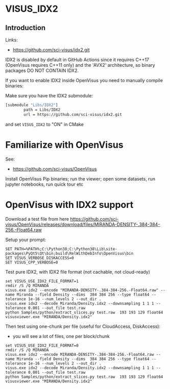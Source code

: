 # VISUS_IDX2

## Introduction

Links:
- https://github.com/sci-visus/idx2.git

IDX2 is disabled by default in GitHub Actions since it requires C++17 (OpenVisus requires C++11 only) 
and the 'AVX2' architecture, so binary packages DO NOT CONTAIN IDX2.

If you want to enable IDX2 inside OpenVisus you need to manually compile binaries:

Make sure you have the IDX2 submodule:

```bash
[submodule "Libs/IDX2"]
        path = Libs/IDX2
        url = https://github.com/sci-visus/idx2.git
```

and set `VISUS_IDX2` to "ON" in CMake


# Familiarize with OpenVisus

See:
- https://github.com/sci-visus/OpenVisus

Install OpenVisus Pip binaries; run the viewer; open some datasets, run jupyter notebooks, run quick tour etc

# OpenVisus with IDX2 support


Download a test file from here https://github.com/sci-visus/OpenVisus/releases/download/files/MIRANDA-DENSITY-.384-384-256.-Float64.raw

Setup your prompt:

```
SET PATH=%PATH%;C:\Python38;C:\Python38\Lib\site-packages\PyQt5\Qt\bin;build\RelWithDebInfo\OpenVisus\bin
SET VISUS_VERBOSE_DISKACCESS=0
SET VISUS_CPP_VERBOSE=0
```

Test pure IDX2, with IDX2 file format (not cachable, not cloud-ready)


```
set VISUS_USE_IDX2_FILE_FORMAT=1
rmdir /S /Q MIRANDA
visus.exe idx2 --encode "MIRANDA-DENSITY-.384-384-256.-Float64.raw" --name Miranda --field Density --dims  384 384 256 --type float64 --tolerance 1e-16 --num_levels 2 --out_dir .
visus.exe idx2 --decode Miranda/Density.idx2 --downsampling 1 1 1 --tolerance 0.001 --out_file test.raw
python Samples/python/extract_slices.py test.raw  193 193 129 float64
visusviewer.exe "MIRANDA/Density.idx2"
```

Then test using one-chunk per file (useful for CloudAccess, DiskAccess):
- you will see a lot of files, one per block/chunk

```
set VISUS_USE_IDX2_FILE_FORMAT=0
rmdir /S /Q MIRANDA
visus.exe idx2 --encode MIRANDA-DENSITY-.384-384-256.-Float64.raw --name Miranda --field Density --dims  384 384 256 --type float64 --tolerance 1e-16 --num_levels 2 --out_dir .
visus.exe idx2 --decode Miranda/Density.idx2 --downsampling 1 1 1 --tolerance 0.001 --out_file test.raw
python Samples/python/extract_slices.py test.raw  193 193 129 float64
visusviewer.exe "MIRANDA/Density.idx2"
```